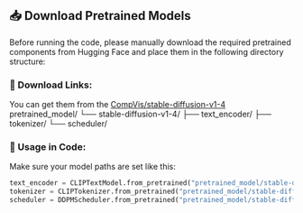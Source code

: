## 📥 Download Pretrained Models

Before running the code, please manually download the required pretrained components from Hugging Face and place them in the following directory structure:


### 🔗 Download Links:
You can get them from the [CompVis/stable-diffusion-v1-4](https://huggingface.co/CompVis/stable-diffusion-v1-4)
pretrained_model/
└── stable-diffusion-v1-4/
    ├── text_encoder/
    ├── tokenizer/
    └── scheduler/

### 📌 Usage in Code:
Make sure your model paths are set like this:
```python
text_encoder = CLIPTextModel.from_pretrained("pretrained_model/stable-diffusion-v1-4/text_encoder")
tokenizer = CLIPTokenizer.from_pretrained("pretrained_model/stable-diffusion-v1-4/tokenizer")
scheduler = DDPMScheduler.from_pretrained("pretrained_model/stable-diffusion-v1-4/scheduler")
